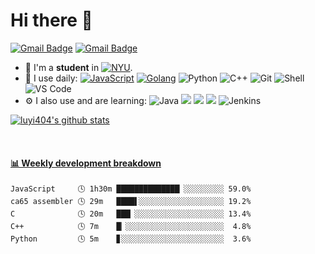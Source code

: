 # Hi there 👋

[![Gmail Badge](https://img.shields.io/badge/-luyi4me@gmail.com-c14438?style=plastic&logo=Gmail&logoColor=white&link=mailto:luyi4me@gmail.com)](mailto:luyi4me@gmail.com)
[![Gmail Badge](https://img.shields.io/badge/-luyi@nyu.edu-c14438?style=plastic&logo=Gmail&logoColor=white&link=mailto:luyi@nyu.edu)](mailto:luyi@nyu.edu)

- 🏢 I'm a **student** in [![NYU](https://upload.wikimedia.org/wikipedia/commons/6/6a/Nyu_short_color.svg)](https://engineering.nyu.edu/).
- 🚀 I use daily:
  [![JavaScript](https://img.shields.io/badge/-JavaScript-22ADD8?style=flat-square&logo=javascript&logoColor=ffff21)]([https://golang.org/](https://developer.mozilla.org/en-US/docs/Web/javascript)) 
  [![Golang](https://img.shields.io/badge/-Golang-00ADD8?style=flat-square&logo=go&logoColor=ffffff)](https://golang.org/) 
  ![Python](https://img.shields.io/badge/-Python-8fcfd1?style=flat-square&logo=Python)
  ![C++](https://img.shields.io/badge/-C++-00599C?style=flat-square&logo=c)
  ![Git](https://img.shields.io/badge/-Git-black?style=flat-square&logo=git)
  ![Shell](https://img.shields.io/badge/-Shell-blasck?style=flat-square&logo=Shell)
  ![VS Code](https://img.shields.io/badge/-VS%20Code-007ACC?style=flat-square&logo=visual-studio-code)
- ⚙️ I also use and are learning:  ![Java](https://img.shields.io/badge/-java-3f4441?style=flat-square&logo=java&logoColor=ffffff) [![](https://img.shields.io/badge/-Docker-2496ED?style=flat-square&logo=Docker&logoColor=ffffff)](https://www.docker.com/)
[![](https://img.shields.io/badge/-Nginx-269539?style=flat-square&logo=Nginx&logoColor=ffffff)](https://nginx.org/)
[![](https://img.shields.io/badge/-Kubernetes-326CE5?style=flat-square&logo=Kubernetes&logoColor=ffffff)](https://kubernetes.io/) 
![Jenkins](https://img.shields.io/badge/-Jenkins-black?style=flat-square&logo=Jenkins&logoColor=ffffff) 

[![luyi404's github stats](https://github-readme-stats.vercel.app/api?username=luyi404&show_icons=true)](https://github.com/luyi404) 

<!-- **Just started** solving leetcode questions, hope to find a job in a big Bay Area factory when I graduate. -->
<!-- [![My leetcode progress](https://stats.justsong.cn/api/leetcode/?username=luyi4me)](https://leetcode.com/luyi4me/)-->
<br>

<!-- waka-box start -->
#### <a href="https://gist.github.com/ce41b7a336cd772beb5f10348a997b48" target="_blank">📊 Weekly development breakdown</a>
```text
JavaScript     🕓 1h30m ██████████████▏░░░░░░░░░ 59.0%
ca65 assembler 🕓 29m   ████▌░░░░░░░░░░░░░░░░░░░ 19.2%
C              🕓 20m   ███▏░░░░░░░░░░░░░░░░░░░░ 13.4%
C++            🕓 7m    █▏░░░░░░░░░░░░░░░░░░░░░░  4.8%
Python         🕓 5m    ▊░░░░░░░░░░░░░░░░░░░░░░░  3.6%
```
<!-- Powered by https://github.com/YouEclipse/waka-box-go . -->
<!-- waka-box end -->
